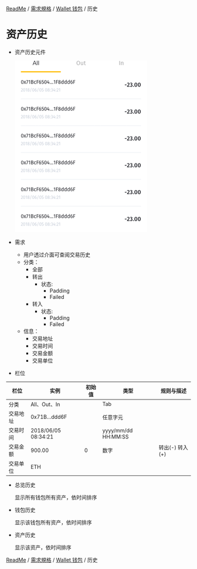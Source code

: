 [ReadMe](../README.md) / [需求規格](../requirements.md) / [Wallet 钱包](wallet.md) / 历史

# 资产历史

* 资产历史元件

	![钱包清单 Screenshot](../assets/wallet-history.png)
	
* 需求
	* 用户透过介面可查阅交易历史
	* 分类：
		* 全部
		* 转出
			* 状态:
				* Padding
				* Failed
		* 转入
			* 状态:
				* Padding
				* Failed
	* 信息：
		* 交易地址
		* 交易时间
		* 交易金额 
		* 交易单位

* 栏位

栏位 | 实例 | 初始值 | 类型 | 规则与描述
------------- | ------------- | ------------- | ------------- | -------------
分类 | All、Out、In |  | Tab | 
交易地址 | 0x71B…ddd6F |  | 任意字元 | 
交易时间 | 2018/06/05 08:34:21 |  | yyyy/mm/dd HH:MM:SS | 
交易金额 | 900.00 | 0 | 数字 | 转出(-) 转入(+)
交易单位 | ETH | | | 

* <a name="overview-history">总览历史</a>

	显示所有钱包所有资产，依时间排序

* <a name="list-history">钱包历史</a>

	显示该钱包所有资产，依时间排序

* <a name="assets-history">资产历史</a>

	显示该资产，依时间排序

[ReadMe](../README.md) / [需求規格](../requirements.md) / [Wallet 钱包](wallet.md) / 历史